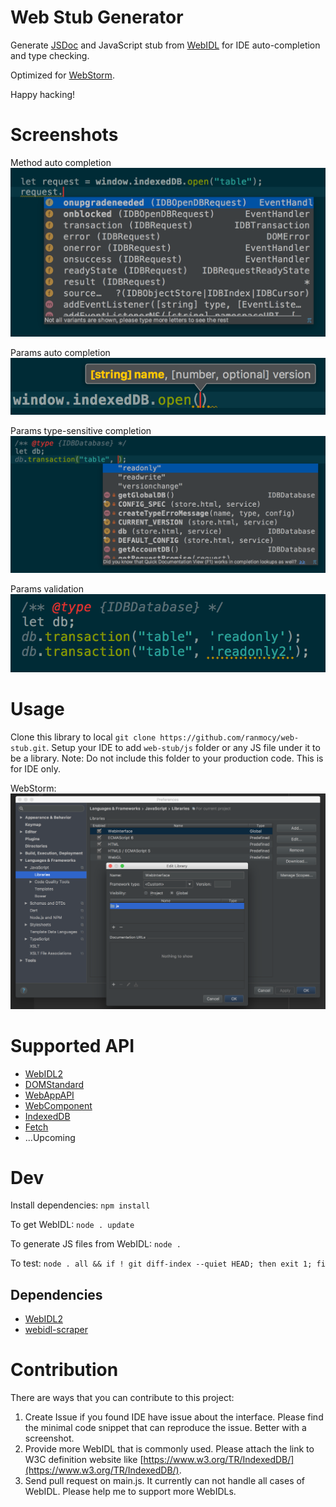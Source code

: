 # Web Stub Generator
Generate [JSDoc](http://usejsdoc.org/) and JavaScript stub from [WebIDL](https://www.w3.org/TR/WebIDL-1/) for IDE auto-completion and type checking.

Optimized for [WebStorm](https://www.jetbrains.com/webstorm/).

Happy hacking!

# Screenshots

Method auto completion
![Method auto completion](screenshots/method_auto_complete.png)

Params auto completion
![Params auto completion](screenshots/params_auto_complete.png)

Params type-sensitive completion
![Params type sensitive completion](screenshots/params_auto_complete_type_sensitive.png)

Params validation
![Params type check](screenshots/params_type_check.png)

# Usage

Clone this library to local `git clone https://github.com/ranmocy/web-stub.git`.
Setup your IDE to add `web-stub/js` folder or any JS file under it to be a library.
Note: Do not include this folder to your production code. This is for IDE only.

WebStorm:
![WebStorm settings](screenshots/webstorm_settings.png)

# Supported API

* [WebIDL2](https://github.com/w3c/webidl2.js)
* [DOMStandard](https://dom.spec.whatwg.org/)
* [WebAppAPI](https://www.w3.org/TR/html51/webappapis.html)
* [WebComponent](https://w3c.github.io/webcomponents/spec/custom/)
* [IndexedDB](https://www.w3.org/TR/IndexedDB/)
* [Fetch](https://fetch.spec.whatwg.org/)
* ...Upcoming

# Dev

Install dependencies: `npm install`

To get WebIDL: `node . update`

To generate JS files from WebIDL: `node .`

To test: `node . all && if ! git diff-index --quiet HEAD; then exit 1; fi`

## Dependencies

* [WebIDL2](https://github.com/w3c/webidl2.js)
* [webidl-scraper](https://github.com/motiz88/webidl-scraper)

# Contribution

There are ways that you can contribute to this project:

1. Create Issue if you found IDE have issue about the interface. Please find the minimal code snippet that can reproduce the issue. Better with a screenshot.
2. Provide more WebIDL that is commonly used. Please attach the link to W3C definition website like [https://www.w3.org/TR/IndexedDB/](https://www.w3.org/TR/IndexedDB/).
3. Send pull request on main.js. It currently can not handle all cases of WebIDL. Please help me to support more WebIDLs.
